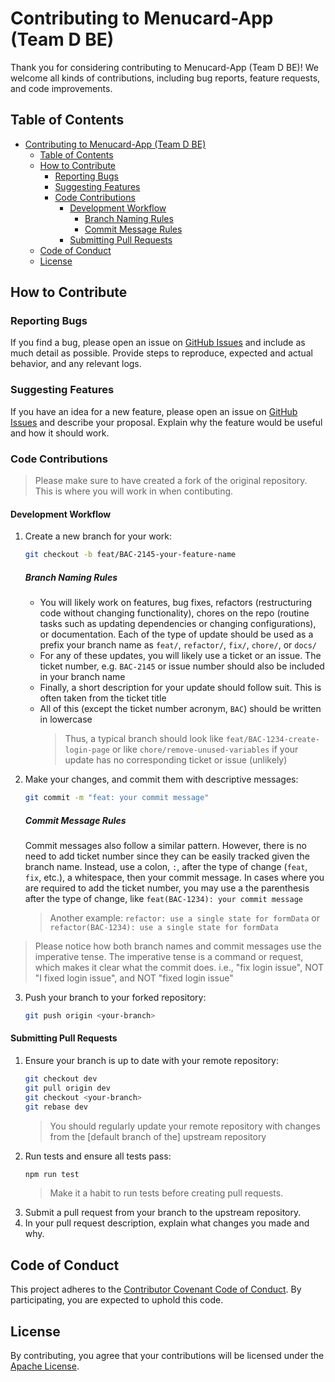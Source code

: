 # Contributing to Menucard-App (Team D BE)

Thank you for considering contributing to Menucard-App (Team D BE)! We welcome all kinds of contributions, including bug reports, feature requests, and code improvements.

## Table of Contents

- [Contributing to Menucard-App (Team D BE)](#contributing-to-menucard-app-team-d-be)
  - [Table of Contents](#table-of-contents)
  - [How to Contribute](#how-to-contribute)
    - [Reporting Bugs](#reporting-bugs)
    - [Suggesting Features](#suggesting-features)
    - [Code Contributions](#code-contributions)
      - [Development Workflow](#development-workflow)
        - [Branch Naming Rules](#branch-naming-rules)
        - [Commit Message Rules](#commit-message-rules)
      - [Submitting Pull Requests](#submitting-pull-requests)
  - [Code of Conduct](#code-of-conduct)
  - [License](#license)

## How to Contribute

### Reporting Bugs

If you find a bug, please open an issue on [GitHub Issues](https://github.com/hngprojects/Menucard-App-Team-D-Backend/issues) and include as much detail as possible. Provide steps to reproduce, expected and actual behavior, and any relevant logs.

### Suggesting Features

If you have an idea for a new feature, please open an issue on [GitHub Issues](https://github.com/hngprojects/Menucard-App-Team-D-Backend/issues) and describe your proposal. Explain why the feature would be useful and how it should work.

### Code Contributions

> Please make sure to have created a fork of the original repository. This is where you will work in when contibuting.

#### Development Workflow

1. Create a new branch for your work:
   ```sh
   git checkout -b feat/BAC-2145-your-feature-name
   ```
   ##### Branch Naming Rules
   - You will likely work on features, bug fixes, refactors (restructuring code without changing functionality), chores on the repo (routine tasks such as updating dependencies or changing configurations), or documentation. Each of the type of update should be used as a prefix your branch name as `feat/`, `refactor/`, `fix/`, `chore/`, or `docs/`
   - For any of these updates, you will likely use a ticket or an issue. The ticket number, e.g. `BAC-2145` or issue number should also be included in your branch name
   - Finally, a short description for your update should follow suit. This is often taken from the ticket title
   - All of this (except the ticket number acronym, `BAC`) should be written in lowercase
     > Thus, a typical branch should look like `feat/BAC-1234-create-login-page` or like `chore/remove-unused-variables` if your update has no corresponding ticket or issue (unlikely)
2. Make your changes, and commit them with descriptive messages:

   ```sh
   git commit -m "feat: your commit message"
   ```

   ##### Commit Message Rules

   Commit messages also follow a similar pattern. However, there is no need to add ticket number since they can be easily tracked given the branch name. Instead, use a colon, `:`, after the type of change (`feat`, `fix`, etc.), a whitespace, then your commit message. In cases where you are required to add the ticket number, you may use a the parenthesis after the type of change, like `feat(BAC-1234): your commit message`

   > Another example: `refactor: use a single state for formData` or `refactor(BAC-1234): use a single state for formData`

> Please notice how both branch names and commit messages use the imperative tense. The imperative tense is a command or request, which makes it clear what the commit does. i.e., "fix login issue", NOT "I fixed login issue", and NOT "fixed login issue"

3. Push your branch to your forked repository:
   ```sh
   git push origin <your-branch>
   ```

#### Submitting Pull Requests

1. Ensure your branch is up to date with your remote repository:
   ```sh
   git checkout dev
   git pull origin dev
   git checkout <your-branch>
   git rebase dev
   ```
   > You should regularly update your remote repository with changes from the [default branch of the] upstream repository
2. Run tests and ensure all tests pass:
   ```sh
   npm run test
   ```
   > Make it a habit to run tests before creating pull requests.
3. Submit a pull request from your branch to the upstream repository.
4. In your pull request description, explain what changes you made and why.

## Code of Conduct

This project adheres to the [Contributor Covenant Code of Conduct](https://www.contributor-covenant.org/version/2/0/code_of_conduct/). By participating, you are expected to uphold this code.

## License

By contributing, you agree that your contributions will be licensed under the [Apache License](LICENSE).
